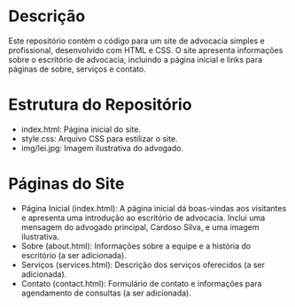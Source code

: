 # Descrição
Este repositório contém o código para um site de advocacia simples e profissional, desenvolvido com HTML e CSS. O site apresenta informações sobre o escritório de advocacia, incluindo a página inicial e links para páginas de sobre, serviços e contato.

# Estrutura do Repositório
- index.html: Página inicial do site.
- style.css: Arquivo CSS para estilizar o site.
- img/lei.jpg: Imagem ilustrativa do advogado.
# Páginas do Site
- Página Inicial (index.html): A página inicial dá boas-vindas aos visitantes e apresenta uma introdução ao escritório de advocacia. Inclui uma mensagem do advogado principal, Cardoso Silva, e uma imagem ilustrativa.
- Sobre (about.html): Informações sobre a equipe e a história do escritório (a ser adicionada).
- Serviços (services.html): Descrição dos serviços oferecidos (a ser adicionada).
- Contato (contact.html): Formulário de contato e informações para agendamento de consultas (a ser adicionada).
